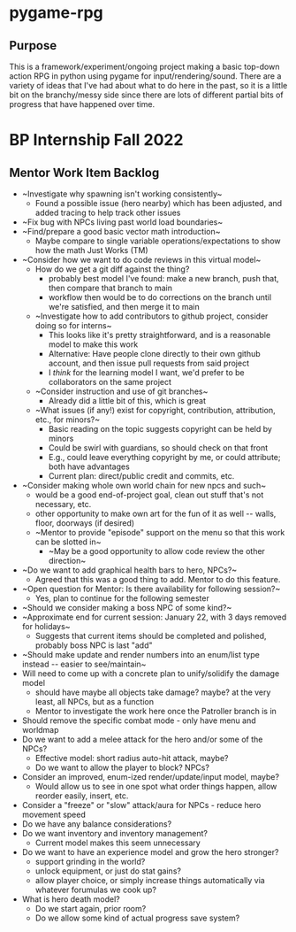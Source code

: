 # pygame-rpg

Purpose
-------

This is a framework/experiment/ongoing project making a basic top-down action
RPG in python using pygame for input/rendering/sound. There are a variety of
ideas that I've had about what to do here in the past, so it is a little bit
on the branchy/messy side since there are lots of different partial bits of
progress that have happened over time.

BP Internship Fall 2022
=======================

Mentor Work Item Backlog
------------------------
 * ~Investigate why spawning isn't working consistently~
   * Found a possible issue (hero nearby) which has been adjusted, and added tracing to help track other issues
 * ~Fix bug with NPCs living past world load boundaries~
 * ~Find/prepare a good basic vector math introduction~
   * Maybe compare to single variable operations/expectations to show how the math Just Works (TM)
 * ~Consider how we want to do code reviews in this virtual model~
   * How do we get a git diff against the thing?
     * probably best model I've found: make a new branch, push that, then compare that branch to main
     * workflow then would be to do corrections on the branch until we're satisfied, and then merge it to main
   * ~Investigate how to add contributors to github project, consider doing so for interns~
     * This looks like it's pretty straightforward, and is a reasonable model to make this work
     * Alternative: Have people clone directly to their own github account, and then issue pull requests from said project
     * I *think* for the learning model I want, we'd prefer to be collaborators on the same project
   * ~Consider instruction and use of git branches~
     * Already did a little bit of this, which is great
   * ~What issues (if any!) exist for copyright, contribution, attribution, etc., for minors?~
     * Basic reading on the topic suggests copyright can be held by minors
     * Could be swirl with guardians, so should check on that front
     * E.g., could leave everything copyright by me, or could attribute; both have advantages
     * Current plan: direct/public credit and commits, etc.
 * ~Consider making whole own world chain for new npcs and such~
   * would be a good end-of-project goal, clean out stuff that's not necessary, etc.
   * other opportunity to make own art for the fun of it as well -- walls, floor, doorways (if desired)
   * ~Mentor to provide "episode" support on the menu so that this work can be slotted in~
     * ~May be a good opportunity to allow code review the other direction~
 * ~Do we want to add graphical health bars to hero, NPCs?~
   * Agreed that this was a good thing to add. Mentor to do this feature.
 * ~Open question for Mentor: Is there availability for following session?~
   * Yes, plan to continue for the following semester
 * ~Should we consider making a boss NPC of some kind?~
 * ~Approximate end for current session: January 22, with 3 days removed for holidays~
   * Suggests that current items should be completed and polished, probably boss NPC is last "add"
 * ~Should make update and render numbers into an enum/list type instead -- easier to see/maintain~
 * Will need to come up with a concrete plan to unify/solidify the damage model
   * should have maybe all objects take damage? maybe? at the very least, all NPCs, but as a function
   * Mentor to investigate the work here once the Patroller branch is in
 * Should remove the specific combat mode - only have menu and worldmap
 * Do we want to add a melee attack for the hero and/or some of the NPCs?
   * Effective model: short radius auto-hit attack, maybe?
   * Do we want to allow the player to block? NPCs?
 * Consider an improved, enum-ized render/update/input model, maybe?
   * Would allow us to see in one spot what order things happen, allow reorder easily, insert, etc.
 * Consider a "freeze" or "slow" attack/aura for NPCs - reduce hero movement speed
 * Do we have any balance considerations?
 * Do we want inventory and inventory management?
   * Current model makes this seem unnecessary
 * Do we want to have an experience model and grow the hero stronger?
   * support grinding in the world?
   * unlock equipment, or just do stat gains?
   * allow player choice, or simply increase things automatically via whatever forumulas we cook up?
 * What is hero death model?
   * Do we start again, prior room?
   * Do we allow some kind of actual progress save system?
